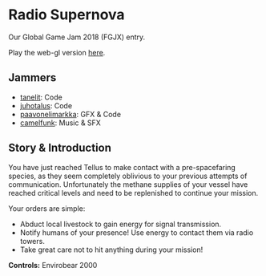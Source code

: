 # Radio Supernova

Our Global Game Jam 2018 (FGJX) entry.

Play the web-gl version [here](https://paavonelimarkka.github.io/radio-supernova/radiosupernova-webgl-build/).

## Jammers

- [tanelit](https://github.com/tanelir): Code
- [juhotalus](https://github.com/juhotalus): Code
- [paavonelimarkka](https://github.com/paavonelimarkka): GFX & Code
- [camelfunk](https://github.com/camelfunk): Music & SFX

## Story & Introduction

You have just reached Tellus to make contact with a pre-spacefaring species, as they seem completely oblivious to your previous attempts of communication. Unfortunately the methane supplies of your vessel have reached critical levels and need to be replenished to continue your mission.

Your orders are simple:
- Abduct local livestock to gain energy for signal transmission.
- Notify humans of your presence! Use energy to contact them via radio towers.
- Take great care not to hit anything during your mission!

**Controls:** Envirobear 2000
